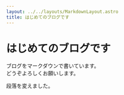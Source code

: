 ```yaml
---
layout: ../../layouts/MarkdownLayout.astro
title: はじめてのブログです
---
```


# はじめてのブログです

ブログをマークダウンで書いています。  
どうぞよろしくお願いします。

段落を変えました。